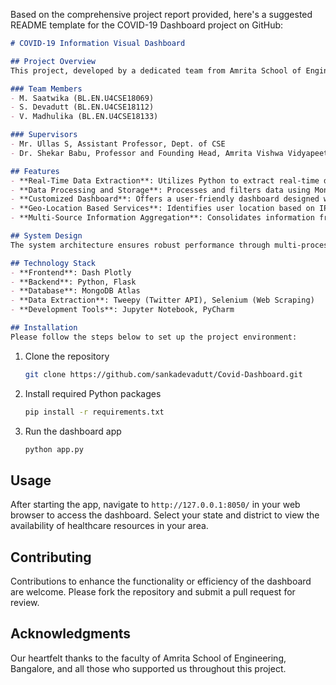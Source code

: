 Based on the comprehensive project report provided, here's a suggested README template for the COVID-19 Dashboard project on GitHub:

```markdown
# COVID-19 Information Visual Dashboard

## Project Overview
This project, developed by a dedicated team from Amrita School of Engineering, Bangalore, aims to provide a consolidated dashboard for accessing healthcare resources and requirements online amid the COVID-19 pandemic. Understanding the critical need for information on healthcare resources such as oxygen cylinders, beds, ambulance services, and ventilators, our team has developed an interactive platform to display the availability of these services across different states, extracted from multiple information sources.

### Team Members
- M. Saatwika (BL.EN.U4CSE18069)
- S. Devadutt (BL.EN.U4CSE18112)
- V. Madhulika (BL.EN.U4CSE18133)

### Supervisors
- Mr. Ullas S, Assistant Professor, Dept. of CSE
- Dr. Shekar Babu, Professor and Founding Head, Amrita Vishwa Vidyapeetham

## Features
- **Real-Time Data Extraction**: Utilizes Python to extract real-time data from Twitter and various state government websites.
- **Data Processing and Storage**: Processes and filters data using MongoDB for efficient storage and retrieval.
- **Customized Dashboard**: Offers a user-friendly dashboard designed with Dash-Plotly for an intuitive visualization of available healthcare resources.
- **Geo-Location Based Services**: Identifies user location based on IP address to provide state and district-specific resource information.
- **Multi-Source Information Aggregation**: Consolidates information from social media and official government portals to serve as a one-stop solution for resource availability.

## System Design
The system architecture ensures robust performance through multi-processing and optimized data scraping techniques. A MongoDB database schema supports the structured storage of dynamic data collected from various sources.

## Technology Stack
- **Frontend**: Dash Plotly
- **Backend**: Python, Flask
- **Database**: MongoDB Atlas
- **Data Extraction**: Tweepy (Twitter API), Selenium (Web Scraping)
- **Development Tools**: Jupyter Notebook, PyCharm

## Installation
Please follow the steps below to set up the project environment:

   ```
1. Clone the repository
   ```bash
   git clone https://github.com/sankadevadutt/Covid-Dashboard.git
   ```
2. Install required Python packages
   ```bash
   pip install -r requirements.txt
   ```
3. Run the dashboard app
   ```bash
   python app.py
   ```

## Usage
After starting the app, navigate to `http://127.0.0.1:8050/` in your web browser to access the dashboard. Select your state and district to view the availability of healthcare resources in your area.

## Contributing
Contributions to enhance the functionality or efficiency of the dashboard are welcome. Please fork the repository and submit a pull request for review.

## Acknowledgments
Our heartfelt thanks to the faculty of Amrita School of Engineering, Bangalore, and all those who supported us throughout this project.

